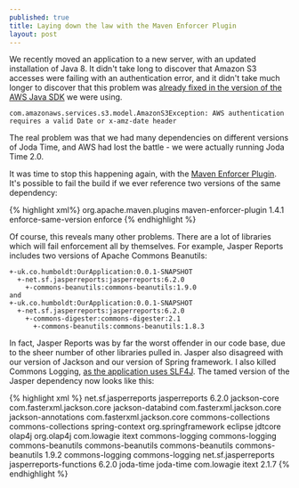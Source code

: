 ```yaml
---
published: true
title: Laying down the law with the Maven Enforcer Plugin
layout: post
---
```

We recently moved an application to a new server, with an updated installation of Java 8. It didn't take long to discover that Amazon S3 accesses were failing with an authentication error, and it didn't take much longer to discover that this problem was [already fixed in the version of the AWS Java SDK](https://github.com/aws/aws-sdk-java/issues/484) we were using.

```
com.amazonaws.services.s3.model.AmazonS3Exception: AWS authentication requires a valid Date or x-amz-date header
```

The real problem was that we had many dependencies on different versions of Joda Time, and AWS had lost the battle - we were actually running Joda Time 2.0. 

It was time to stop this happening again, with the [Maven Enforcer Plugin](http://maven.apache.org/enforcer/maven-enforcer-plugin/). It's possible to fail the build if we ever reference two versions of the same dependency:

{% highlight xml%}
<plugin>
    <groupId>org.apache.maven.plugins</groupId>
    <artifactId>maven-enforcer-plugin</artifactId>
    <version>1.4.1</version>
    <executions>
        <execution>
            <id>enforce-same-version</id>
            <configuration>
                <rules>
                    <dependencyConvergence/>
                </rules>
            </configuration>
            <goals>
                <goal>enforce</goal>
            </goals>
        </execution>
    </executions>
</plugin>
{% endhighlight %}

Of course, this reveals many other problems. There are a lot of libraries which will fail enforcement all by themselves. For example, Jasper Reports includes two versions of Apache Commons Beanutils:

```
+-uk.co.humboldt:OurApplication:0.0.1-SNAPSHOT
  +-net.sf.jasperreports:jasperreports:6.2.0
    +-commons-beanutils:commons-beanutils:1.9.0
and
+-uk.co.humboldt:OurApplication:0.0.1-SNAPSHOT
  +-net.sf.jasperreports:jasperreports:6.2.0
    +-commons-digester:commons-digester:2.1
      +-commons-beanutils:commons-beanutils:1.8.3
```

In fact, Jasper Reports was by far the worst offender in our code base, due to the sheer number of other libraries pulled in. Jasper also disagreed with our version of Jackson and our version of Spring framework. I also killed Commons Logging, [as the application uses SLF4J](http://www.slf4j.org/legacy.html).  The tamed version of the Jasper dependency now looks like this:

{% highlight xml %}
        <dependency>
            <groupId>net.sf.jasperreports</groupId>
            <artifactId>jasperreports</artifactId>
            <version>6.2.0</version>
            <exclusions>
                <exclusion>
                    <artifactId>jackson-core</artifactId>
                    <groupId>com.fasterxml.jackson.core</groupId>
                </exclusion>
                <exclusion>
                    <artifactId>jackson-databind</artifactId>
                    <groupId>com.fasterxml.jackson.core</groupId>
                </exclusion>
                <exclusion>
                    <artifactId>jackson-annotations</artifactId>
                    <groupId>com.fasterxml.jackson.core</groupId>
                </exclusion>
                <exclusion>
                    <artifactId>commons-collections</artifactId>
                    <groupId>commons-collections</groupId>
                </exclusion>
                <exclusion>
                    <artifactId>spring-context</artifactId>
                    <groupId>org.springframework</groupId>
                </exclusion>
                <exclusion>
                    <groupId>eclipse</groupId>
                    <artifactId>jdtcore</artifactId>
                </exclusion>
                <exclusion>
                    <artifactId>olap4j</artifactId>
                    <groupId>org.olap4j</groupId>
                </exclusion>
                <exclusion>
                    <groupId>com.lowagie</groupId>
                    <artifactId>itext</artifactId>
                </exclusion>
                <exclusion>
                    <artifactId>commons-logging</artifactId>
                    <groupId>commons-logging</groupId>
                </exclusion>
                <exclusion>
                    <artifactId>commons-beanutils</artifactId>
                    <groupId>commons-beanutils</groupId>
                </exclusion>
            </exclusions>
        </dependency>
        <dependency>
            <groupId>commons-beanutils</groupId>
            <artifactId>commons-beanutils</artifactId>
            <version>1.9.2</version>
            <exclusions>
                <exclusion>
                    <groupId>commons-logging</groupId>
                    <artifactId>commons-logging</artifactId>
                </exclusion>
            </exclusions>
        </dependency>
        <dependency>
            <groupId>net.sf.jasperreports</groupId>
            <artifactId>jasperreports-functions</artifactId>
            <version>6.2.0</version>
            <exclusions>
                <exclusion>
                    <groupId>joda-time</groupId>
                    <artifactId>joda-time</artifactId>
                </exclusion>
            </exclusions>
        </dependency>
        <!-- Import Standard itext - the Jaspersoft fixes are for transparent charts, and don't seem to affect us. -->
        <dependency>
            <groupId>com.lowagie</groupId>
            <artifactId>itext</artifactId>
            <version>2.1.7</version>
        </dependency>
{% endhighlight %}
